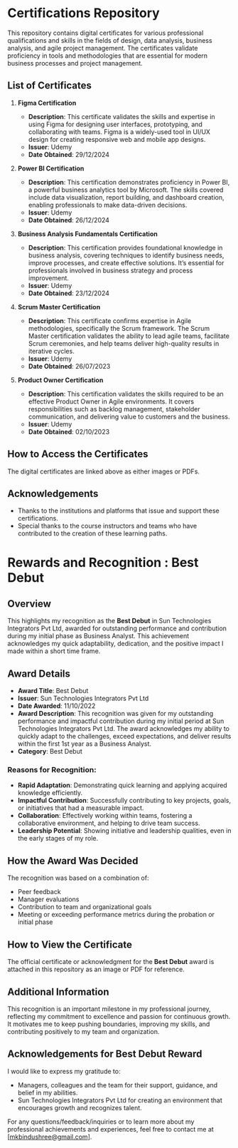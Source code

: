 # Certifications Repository

This repository contains digital certificates for various professional qualifications and skills in the fields of design, data analysis, business analysis, and agile project management.
The certificates validate proficiency in tools and methodologies that are essential for modern business processes and project management.

## List of Certificates

1. **Figma Certification**
   - **Description**: This certificate validates the skills and expertise in using Figma for designing user interfaces, prototyping, and collaborating with teams.
      Figma is a widely-used tool in UI/UX design for creating responsive web and mobile app designs.
   - **Issuer**: Udemy
   - **Date Obtained**: 29/12/2024


2. **Power BI Certification**
   - **Description**: This certification demonstrates proficiency in Power BI, a powerful business analytics tool by Microsoft.
     The skills covered include data visualization, report building, and dashboard creation, enabling professionals to make data-driven decisions.
   - **Issuer**: Udemy
   - **Date Obtained**: 26/12/2024
     
3. **Business Analysis Fundamentals Certification**
   - **Description**: This certification provides foundational knowledge in business analysis, covering techniques to identify business needs,
     improve processes, and create effective solutions. It’s essential for professionals involved in business strategy and process improvement.
   - **Issuer**: Udemy
   - **Date Obtained**: 23/12/2024
     
4. **Scrum Master Certification**
   - **Description**: This certificate confirms expertise in Agile methodologies, specifically the Scrum framework.
     The Scrum Master certification validates the ability to lead agile teams, facilitate Scrum ceremonies, and help teams deliver high-quality results in iterative cycles.
   - **Issuer**: Udemy
   - **Date Obtained**: 26/07/2023

5. **Product Owner Certification**
   - **Description**: This certification validates the skills required to be an effective Product Owner in Agile environments.
      It covers responsibilities such as backlog management, stakeholder communication, and delivering value to customers and the business.
   - **Issuer**: Udemy
   - **Date Obtained**: 02/10/2023

## How to Access the Certificates
The digital certificates are linked above as either images or PDFs.

## Acknowledgements
- Thanks to the institutions and platforms that issue and support these certifications.
- Special thanks to the course instructors and teams who have contributed to the creation of these learning paths.
     
# Rewards and Recognition : **Best Debut**

## Overview
This highlights my recognition as the **Best Debut** in Sun Technologies Integrators Pvt Ltd, awarded for outstanding performance and contribution during my initial phase as Business Analyst. This achievement acknowledges my quick adaptability, dedication, and the positive impact I made within a short time frame.

## Award Details

- **Award Title**: Best Debut
- **Issuer**: Sun Technologies Integrators Pvt Ltd
- **Date Awarded**: 11/10/2022
- **Award Description**: This recognition was given for my outstanding performance and impactful contribution during my initial period at Sun Technologies Integrators Pvt Ltd. The award acknowledges my ability to quickly adapt to the challenges, exceed expectations, and deliver results within the first 1st year as a Business Analyst.
- **Category**: Best Debut
  
### Reasons for Recognition:
- **Rapid Adaptation**: Demonstrating quick learning and applying acquired knowledge efficiently.
- **Impactful Contribution**: Successfully contributing to key projects, goals, or initiatives that had a measurable impact.
- **Collaboration**: Effectively working within teams, fostering a collaborative environment, and helping to drive team success.
- **Leadership Potential**: Showing initiative and leadership qualities, even in the early stages of my role.
  
## How the Award Was Decided
The recognition was based on a combination of:
- Peer feedback
- Manager evaluations
- Contribution to team and organizational goals
- Meeting or exceeding performance metrics during the probation or initial phase

## How to View the Certificate
The official certificate or acknowledgment for the **Best Debut** award is attached in this repository as an image or PDF for reference. 

## Additional Information
This recognition is an important milestone in my professional journey, reflecting my commitment to excellence and passion for continuous growth. It motivates me to keep pushing boundaries, improving my skills, and contributing positively to my team and organization.

## Acknowledgements for Best Debut Reward
I would like to express my gratitude to:
- Managers, colleagues and the team for their support, guidance, and belief in my abilities.
- Sun Technologies Integrators Pvt Ltd for creating an environment that encourages growth and recognizes talent.

For any questions/feedback/inquiries or to learn more about my professional achievements and experiences, feel free to contact me at [mkbindushree@gmail.com].
